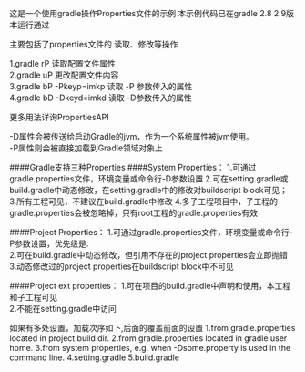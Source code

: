 这是一个使用gradle操作Properties文件的示例
本示例代码已在gradle 2.8 2.9版本运行通过

主要包括了properties文件的 读取、修改等操作  

1.gradle rP 读取配置文件属性  
2.gradle uP 更改配置文件内容  
3.gradle bP -Pkeyp=imkp  读取 -P 参数传入的属性  
4.gradle bD -Dkeyd=imkd  读取 -D参数传入的属性  

更多用法详询PropertiesAPI  

-D属性会被传送给启动Gradle的jvm，作为一个系统属性被jvm使用。  
-P属性则会被直接加载到Gradle领域对象上   

####Gradle支持三种Properties
####System Properties：
1.可通过gradle.properties文件，环境变量或命令行-D参数设置
2.可在setting.gradle或build.gradle中动态修改，在setting.gradle中的修改对buildscript block可见；
3.所有工程可见，不建议在build.gradle中修改
4.多子工程项目中，子工程的gradle.properties会被忽略掉，只有root工程的gradle.properties有效


####Project Properties：
1.可通过gradle.properties文件，环境变量或命令行-P参数设置，优先级是:  
2.可在build.gradle中动态修改，但引用不存在的project properties会立即抛错  
3.动态修改过的project properties在buildscript block中不可见  


####Project ext properties：
1.可在项目的build.gradle中声明和使用，本工程和子工程可见  
2.不能在setting.gradle中访问  


如果有多处设置，加载次序如下,后面的覆盖前面的设置
1.from gradle.properties located in project build dir.
2.from gradle.properties located in gradle user home.
3.from system properties, e.g. when -Dsome.property is used in the command line.
4.setting.gradle
5.build.gradle

